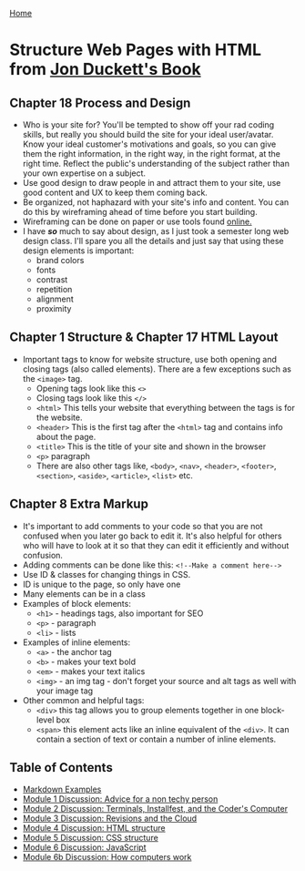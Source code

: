[Home](https://jennjoyce.github.io/learning-journal/)

# Structure Web Pages with HTML from [Jon Duckett's Book](https://www.amazon.com/Web-Design-HTML-JavaScript-jQuery/dp/1118907442/ref=sr_1_3?__mk_es_US=%C3%85M%C3%85%C5%BD%C3%95%C3%91&dchild=1&keywords=jon+duckett+html&qid=1589403566&sr=8-3)

## Chapter 18 Process and Design 

* Who is your site for? You'll be tempted to show off your rad coding skills, but really you should build the site for your ideal user/avatar. Know your ideal customer's motivations and goals, so you can give them the right information, in the right way, in the right format, at the right time. Reflect the public's understanding of the subject rather than your own expertise on a subject.
* Use good design to draw people in and attract them to your site, use good content and UX to keep them coming back. 
* Be organized, not haphazard with your site's info and content. You can do this by wireframing ahead of time before you start building. 
* Wireframing  can be done on paper or use tools found [online.](https://www.gomockingbird.com/home)
* I have __*so*__ much to say about design, as I just took a semester long web design class. I'll spare you all the details and just say that using these design elements is important:  
    * brand colors
    * fonts 
    * contrast
    * repetition
    * alignment
    * proximity 

## Chapter 1 Structure & Chapter 17 HTML Layout

* Important tags to know for website structure, use both opening and closing tags (also called elements). There are a few exceptions such as the `<image>` tag.
    * Opening tags look like this `<>`
    * Closing tags look like this `</>`
    * `<html>`  This tells your website that everything between the tags is for the website.
    * `<header>` This is the first tag after the `<html>` tag and contains info about the page. 
    * `<title>` This is the title of your site and shown in the browser
    * `<p>`  paragraph
    * There are also other tags like, `<body>`, `<nav>`, `<header>`, `<footer>`, `<section>`, `<aside>`, `<article>`, `<list>` etc.
    
## Chapter 8 Extra Markup
 * It's important to add comments to your code so that you are not confused when you later go back to edit it. It's also helpful for others who will have to look at it so that they can edit it efficiently and without confusion. 
* Adding comments can be done like this: `<!--Make a comment here-->`
* Use ID & classes for changing things in CSS.
* ID is unique to the page, so only have one
* Many elements can be in a class
* Examples of block elements: 
    * `<h1>` - headings tags, also important for SEO
    * `<p>` - paragraph
    * `<li>` - lists 
* Examples of inline elements: 
    * `<a>` - the anchor tag 
    * `<b>` - makes your text bold
    * `<em>` - makes your text italics
    * `<img>` - an img tag - don't forget your source and alt tags as well with your image tag
* Other common and helpful tags: 
    * `<div>` this tag allows you to group elements together in one block-level box
    * `<span>` this element acts like an inline equivalent of the `<div>`.  It can contain a section of text or contain a number of inline elements. 

## Table of Contents

- [Markdown Examples](/MarkdownExample.md)
- [Module 1 Discussion: Advice for a non techy person](/Discussion.md)
- [Module 2 Discussion: Terminals, Installfest, and the Coder's Computer](/DISCUSSION_02.md)
- [Module 3 Discussion: Revisions and the Cloud](/Discussion03.md)
- [Module 4 Discussion: HTML structure](Discussion04.md)
- [Module 5 Discussion: CSS structure](Discussion05.md)
- [Module 6 Discussion: JavaScript](Discussion06.md)
- [Module 6b Discussion: How computers work](Discussion06b.md)